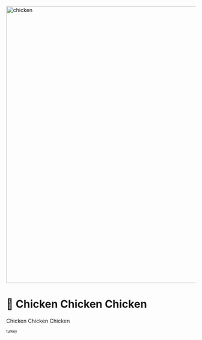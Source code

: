<a href="https://chickenipsum.lol"><img width="735" alt="chicken" src="https://user-images.githubusercontent.com/88276600/202856788-4bbb9fdf-769b-43be-850c-ba1b81bbd15c.png"></a>

# 👋 Chicken Chicken Chicken

Chicken Chicken Chicken

<sup><sub>turkey</sub></sup>

